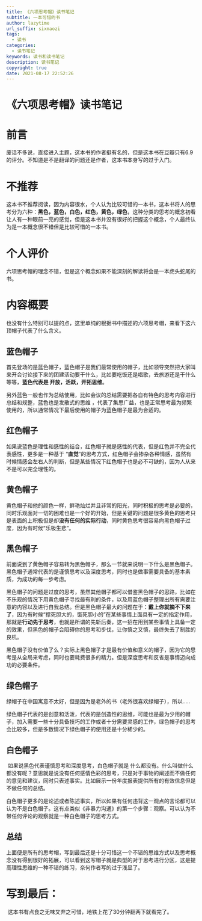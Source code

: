 ```yaml
---
title: 《六项思考帽》读书笔记
subtitle: 一本可惜的书
author: lazytime
url_suffix: sixmaozi
tags:
  - 读书
categories:
  - 读书笔记
keywords: 读书和读书笔记
description: 读书笔记
copyright: true
date: 2021-08-17 22:52:26
---
```


# 《六项思考帽》读书笔记

# 前言

​	废话不多说，直接进入主题，这本书的作者挺有名的，但是这本书在豆瓣只有6.9的评分。不知道是不是翻译的问题还是作者，这本书本身写的过于入门。

<!-- more -->

# 不推荐

​	这本书不推荐阅读，因为内容很水，个人认为比较可惜的一本书，这本书将人的思考分为六种：**黑色，蓝色，白色，红色，黄色，绿色**，这种分类的思考的概念初看让人有一种眼前一亮的感觉，但是这本书并没有很好的把握这个概念，个人最终认为是一本概念很不错但是比较可惜的一本书。

# 个人评价

​	六项思考帽的理念不错，但是这个概念如果不能深刻的解读将会是一本虎头蛇尾的书。



# 内容概要

​	也没有什么特别可以提的点，这里单纯的根据书中描述的六项思考帽，来看下这六顶帽子代表了什么含义。



## 蓝色帽子

​	首先登场的是蓝色帽子，蓝色帽子是我们最常使用的帽子，比如领导突然把大家叫来开会讨论接下来的团建活动要干什么，比如要吃饭还是唱歌，去旅游还是干什么等等，**蓝色代表是 开放，活跃，开拓思维**。

​	另外蓝色一般也作为总结使用，比如会议的总结需要把各自有特色的思考内容进行总结和规整，蓝色也是发散式的思维 ，代表了集思广益，也是正常思考最为频繁使用的，所以通常情况下最后使用的帽子为蓝色帽子是最为合适的。



## 红色帽子

​	如果说蓝色是理性和感性的结合，红色帽子就是感性的代表，但是红色并不完全代表感性，更多是一种基于 “**直觉**”的思考方式，红色帽子会掺杂各种情感，虽然有时候情感会左右人的判断，但是某些情况下红色帽子也是必不可缺的，因为人从来不是可以完全理性的。



## 黄色帽子

​	黄色帽子和他的颜色一样，鲜艳灿烂并且非常的阳光，同时积极的思考是必要的，同时乐观面对一切的困难也是一个好的开始，但是关键的问题是很多黄色的思考只是表面的上积极但是却**没有任何的实际行动**，同时黄色思考很容易向黑色帽子过度，因为有时候“乐极生悲”。



## 黑色帽子

​	前面说到了黄色帽子容易转为黑色帽子，那么一节就来说明一下什么是黑色帽子。黑色帽子通常代表的是谨慎思考以及深度思考，同时也是做事需要具备的基本素质，为成功的每一步考虑。

​	黑色帽子的问题是过度的思考，虽然其他帽子都可以借鉴黑色帽子的思路，比如在不乐观的情况下用黄色帽子寻找最有利的条件，以及用蓝色帽子整理出所有需要注意的内容以及进行自我总结。但是黑色帽子最大的问题在于：**戴上你就摘不下来了**，因为有时候“撑死胆大的，饿死胆小的”在某些事情上面具有一定的指定作用，那就是**行动先于思考**，也就是所谓的先斩后奏，这一招在用到某些事情上具备一定的效果，但黑色的帽子会阻碍你的思考和步伐，让你慎之又慎，最终失去了制胜的良机。

​	黑色帽子没有价值了么？实际上黑色帽子才是最有价值和意义的帽子，因为它的思考是从全局来考虑，同时也要耗费很多的精力。但是深度思考和反省是事情迈向成功的必要条件。



## 绿色帽子

​	绿帽子在中国寓意不太好，但是因为是老外的书（老外很喜欢绿帽子），所以.....

​	绿色帽子代表的是创意和活泼，代表的是创造性的思维，可能也是最为少用的帽子，加入需要一些十分具备技巧的工作或者十分需要灵感的工作，绿色帽子的思考会比较多，但是多数情况下绿色帽子的使用还是十分稀少的。



## 白色帽子

​	如果说黑色代表谨慎思考和深度思考，白色帽子就是 什么都没有。什么叫做什么都没有呢？意思就是说没有任何感情色彩的思考，只是对于事物的阐述而不做任何的意见和建议，同时只表述事实。比如展示一份年度报表提供所有的有效信息但是不做任何的总结。

​	白色帽子更多的是论述或者陈述事实，所以如果有任何违背这一观点的言论都可以认为不是白色帽子。这有点类似《非暴力沟通》的第一个步骤：观察。可以认为不带任何评论的观察就是一种白色帽子的思考方式。

## 总结

​	上面便是所有的思考帽，写到最后还是十分可惜这一个不错的思维方式以及思考概念没有得到很好的拓展，可以看到这写帽子就是典型的对于思考进行分区，这是提高理性思维的一种不错的练习，奈何作者写的过于浅显了。



# 写到最后：

​	这本书有点食之无味又弃之可惜，地铁上花了30分钟翻两下就看完了。

